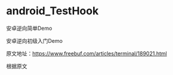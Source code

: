 # android_TestHook
安卓逆向简单Demo

安卓逆向初级入门Demo

原文地址：https://www.freebuf.com/articles/terminal/189021.html


根据原文
